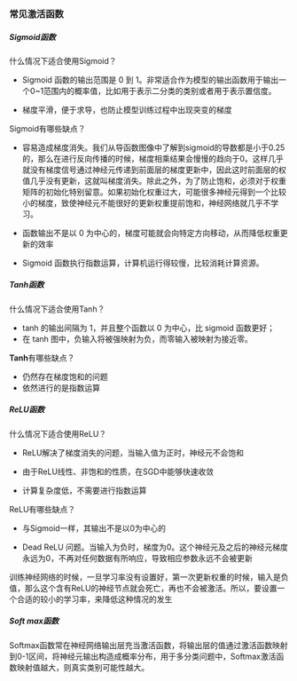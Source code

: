 ### 常见激活函数 

##### Sigmoid函数

什么情况下适合使用Sigmoid？

- Sigmoid 函数的输出范围是 0 到 1。非常适合作为模型的输出函数用于输出一个0~1范围内的概率值，比如用于表示二分类的类别或者用于表示置信度。

- 梯度平滑，便于求导，也防止模型训练过程中出现突变的梯度

Sigmoid有哪些缺点？

- 容易造成梯度消失。我们从导函数图像中了解到sigmoid的导数都是小于0.25的，那么在进行反向传播的时候，梯度相乘结果会慢慢的趋向于0。这样几乎就没有梯度信号通过神经元传递到前面层的梯度更新中，因此这时前面层的权值几乎没有更新，这就叫梯度消失。除此之外，为了防止饱和，必须对于权重矩阵的初始化特别留意。如果初始化权重过大，可能很多神经元得到一个比较小的梯度，致使神经元不能很好的更新权重提前饱和，神经网络就几乎不学习。

- 函数输出不是以 0 为中心的，梯度可能就会向特定方向移动，从而降低权重更新的效率

- Sigmoid 函数执行指数运算，计算机运行得较慢，比较消耗计算资源。

##### Tanh函数

什么情况下适合使用Tanh？

- tanh 的输出间隔为 1，并且整个函数以 0 为中心，比 sigmoid 函数更好；
- 在 tanh 图中，负输入将被强映射为负，而零输入被映射为接近零。

**Tanh**有哪些缺点？

- 仍然存在梯度饱和的问题
- 依然进行的是指数运算

##### ReLU函数

什么情况下适合使用ReLU？

- ReLU解决了梯度消失的问题，当输入值为正时，神经元不会饱和

- 由于ReLU线性、非饱和的性质，在SGD中能够快速收敛

- 计算复杂度低，不需要进行指数运算

ReLU有哪些缺点？

- 与Sigmoid一样，其输出不是以0为中心的

- Dead ReLU 问题。当输入为负时，梯度为0。这个神经元及之后的神经元梯度永远为0，不再对任何数据有所响应，导致相应参数永远不会被更新

训练神经网络的时候，一旦学习率没有设置好，第一次更新权重的时候，输入是负值，那么这个含有ReLU的神经节点就会死亡，再也不会被激活。所以，要设置一个合适的较小的学习率，来降低这种情况的发生

##### Soft  max函数

Softmax函数常在神经网络输出层充当激活函数，将输出层的值通过激活函数映射到0-1区间，将神经元输出构造成概率分布，用于多分类问题中，Softmax激活函数映射值越大，则真实类别可能性越大。